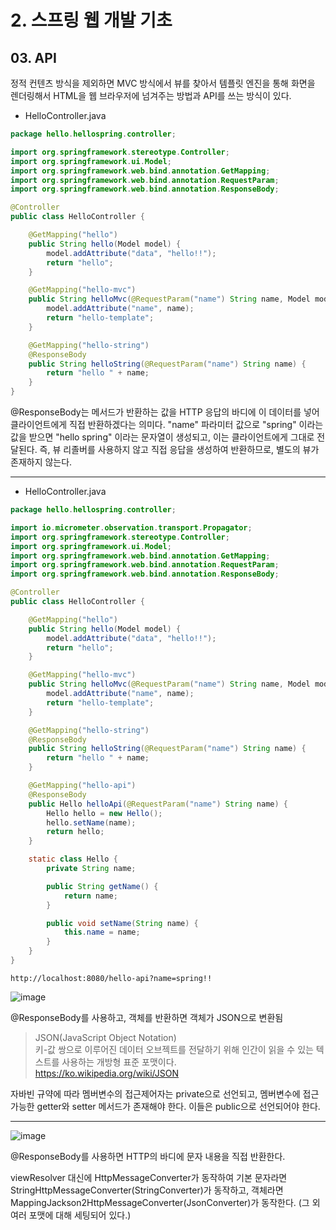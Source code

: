# 2. 스프링 웹 개발 기초
## 03. API
정적 컨텐츠 방식을 제외하면 MVC 방식에서 뷰를 찾아서 템플릿 엔진을 통해 화면을 렌더링해서 HTML을 웹 브라우저에 넘겨주는 방법과
API를 쓰는 방식이 있다.

- HelloController.java
```java
package hello.hellospring.controller;

import org.springframework.stereotype.Controller;
import org.springframework.ui.Model;
import org.springframework.web.bind.annotation.GetMapping;
import org.springframework.web.bind.annotation.RequestParam;
import org.springframework.web.bind.annotation.ResponseBody;

@Controller
public class HelloController {

    @GetMapping("hello")
    public String hello(Model model) {
        model.addAttribute("data", "hello!!");
        return "hello";
    }

    @GetMapping("hello-mvc")
    public String helloMvc(@RequestParam("name") String name, Model model) {
        model.addAttribute("name", name);
        return "hello-template";
    }

    @GetMapping("hello-string")
    @ResponseBody
    public String helloString(@RequestParam("name") String name) {
        return "hello " + name;
    }
}
```
@ResponseBody는 메서드가 반환하는 값을 HTTP 응답의 바디에 이 데이터를 넣어 클라이언트에게 직접 반환하겠다는 의미다.
"name" 파라미터 값으로 "spring" 이라는 값을 받으면 "hello spring" 이라는 문자열이 생성되고, 이는 클라이언트에게 그대로 전달된다.
즉, 뷰 리졸버를 사용하지 않고 직접 응답을 생성하여 반환하므로, 별도의 뷰가 존재하지 않는다.
***
- HelloController.java
```java
package hello.hellospring.controller;

import io.micrometer.observation.transport.Propagator;
import org.springframework.stereotype.Controller;
import org.springframework.ui.Model;
import org.springframework.web.bind.annotation.GetMapping;
import org.springframework.web.bind.annotation.RequestParam;
import org.springframework.web.bind.annotation.ResponseBody;

@Controller
public class HelloController {

    @GetMapping("hello")
    public String hello(Model model) {
        model.addAttribute("data", "hello!!");
        return "hello";
    }

    @GetMapping("hello-mvc")
    public String helloMvc(@RequestParam("name") String name, Model model) {
        model.addAttribute("name", name);
        return "hello-template";
    }

    @GetMapping("hello-string")
    @ResponseBody
    public String helloString(@RequestParam("name") String name) {
        return "hello " + name;
    }

    @GetMapping("hello-api")
    @ResponseBody
    public Hello helloApi(@RequestParam("name") String name) {
        Hello hello = new Hello();
        hello.setName(name);
        return hello;
    }

    static class Hello {
        private String name;

        public String getName() {
            return name;
        }

        public void setName(String name) {
            this.name = name;
        }
    }
}
```
```
http://localhost:8080/hello-api?name=spring!!
```
![image](https://github.com/GYUNGAEEEE/inflearn-Spring/assets/158580466/1aec6215-ea21-4a5b-9df7-057aa1e0b7c7)

@ResponseBody를 사용하고, 객체를 반환하면 객체가 JSON으로 변환됨
> JSON(JavaScript Object Notation)   
> 키-값 쌍으로 이루어진 데이터 오브젝트를 전달하기 위해 인간이 읽을 수 있는 텍스트를 사용하는 개방형 표준 포맷이다.   
> https://ko.wikipedia.org/wiki/JSON

자바빈 규약에 따라 멤버변수의 접근제어자는 private으로 선언되고, 멤버변수에 접근 가능한 getter와 setter 메서드가 존재해야 한다.
이들은 public으로 선언되어야 한다.
***
![image](https://github.com/GYUNGAEEEE/inflearn-Spring/assets/158580466/2be9defd-a38c-4a1f-b2a2-be3ad836e1be)

@ResponseBody를 사용하면 HTTP의 바디에 문자 내용을 직접 반환한다.

viewResolver 대신에 HttpMessageConverter가 동작하여 기본 문자라면 StringHttpMessageConverter(StringConverter)가 동작하고,
객체라면 MappingJackson2HttpMessageConverter(JsonConverter)가 동작한다. (그 외 여러 포맷에 대해 세팅되어 있다.)



